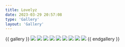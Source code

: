 ```yaml
---
title: Lovelyz
date: 2023-03-29 20:57:08
type: 'Gallery'
layout: 'Gallery' 
---
```

{{ gallery }}
![](https://s2.loli.net/2023/03/29/nmpPhzcGkfgYHl8.jpg)
![](https://s2.loli.net/2023/03/29/Srfhd4NpolITZm9.jpg)
![](https://s2.loli.net/2023/03/29/THIue1qdL738Ocs.jpg)
![](https://s2.loli.net/2023/03/29/AZd3y6jaOf2T7PF.jpg)
![](https://s2.loli.net/2023/03/29/8fW3ADIHldyCJKn.jpg)
![](https://s2.loli.net/2023/03/29/8bl16RGvW2eaVXF.jpg)
![](https://s2.loli.net/2023/03/29/tsWpJoEv9c6KhGC.jpg)
![](https://s2.loli.net/2023/03/29/h38aAjTUizCO94v.jpg)
![](https://s2.loli.net/2023/03/29/jeP4FvNIKtrfxSL.jpg)
{{ endgallery }}

